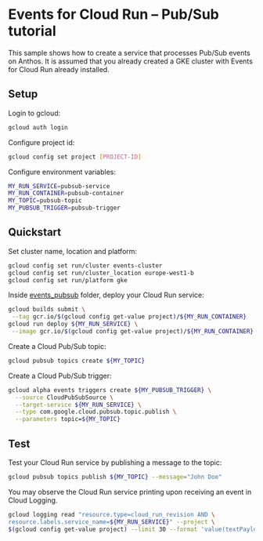 # Events for Cloud Run – Pub/Sub tutorial

This sample shows how to create a service that processes Pub/Sub events on Anthos.
It is assumed that you already created a GKE cluster with Events for Cloud Run
already installed.

## Setup

Login to gcloud:

```sh
gcloud auth login
```

Configure project id:

```sh
gcloud config set project [PROJECT-ID]
```

Configure environment variables:

```sh
MY_RUN_SERVICE=pubsub-service
MY_RUN_CONTAINER=pubsub-container
MY_TOPIC=pubsub-topic
MY_PUBSUB_TRIGGER=pubsub-trigger
```

## Quickstart

Set cluster name, location and platform:

```sh
gcloud config set run/cluster events-cluster
gcloud config set run/cluster_location europe-west1-b
gcloud config set run/platform gke
```

Inside [events_pubsub] folder, deploy your Cloud Run service:

```sh
gcloud builds submit \
 --tag gcr.io/$(gcloud config get-value project)/${MY_RUN_CONTAINER}
gcloud run deploy ${MY_RUN_SERVICE} \
 --image gcr.io/$(gcloud config get-value project)/${MY_RUN_CONTAINER}
```

Create a Cloud Pub/Sub topic:

```sh
gcloud pubsub topics create ${MY_TOPIC}
```

Create a Cloud Pub/Sub trigger:

```sh
gcloud alpha events triggers create ${MY_PUBSUB_TRIGGER} \
  --source CloudPubSubSource \
  --target-service ${MY_RUN_SERVICE} \
  --type com.google.cloud.pubsub.topic.publish \
  --parameters topic=${MY_TOPIC}
```

## Test

Test your Cloud Run service by publishing a message to the topic:

```sh
gcloud pubsub topics publish ${MY_TOPIC} --message="John Doe"
```

You may observe the Cloud Run service printing upon receiving an event in
Cloud Logging.

```sh
gcloud logging read "resource.type=cloud_run_revision AND \
resource.labels.service_name=${MY_RUN_SERVICE}" --project \
$(gcloud config get-value project) --limit 30 --format 'value(textPayload)'
```

[events_pubsub]: ../../events-pubsub